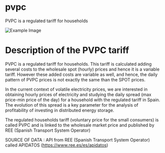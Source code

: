 # pvpc
PVPC is a regulated tariff for households

![Example Image](electricity.png)


# Description of the PVPC tariff

PVPC is a regulated tariff for households. This tariff is calculated adding several costs to the wholesale spot (hourly) prices and hence it is a variable tariff. However these added costs are variable as well, and hence, the daily pattern of PVPC prices is not exactly the same than the SPOT prices. 

In the current context of volatile electricity prices, we are interested in obtaining hourly prices of electricity and studying the daily spread (max price-min price of the day) for a household with the regulated tariff in Spain. The evolution of this spread is a key parameter for the analysis of profitability of investing in distributed energy storage.  

The regulated households tariff (voluntary price for the small consumers) is called PVPC and is linked to the wholesale market price and published by REE (Spanish Transport System Operator)
 

SOURCE OF DATA : API from REE (Spanish Transport System Operator) called APIDATOS (https://www.ree.es/es/apidatos)
